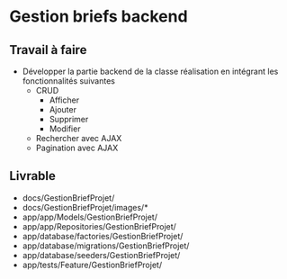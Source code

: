 # Gestion briefs  backend

## Travail à faire

- Développer la partie backend de la classe réalisation en intégrant les fonctionnalités suivantes
  - CRUD    
    - Afficher
    - Ajouter
    - Supprimer
    - Modifier 
  - Rechercher avec AJAX
  - Pagination avec AJAX

## Livrable

- docs/GestionBriefProjet/
- docs/GestionBriefProjet/images/*
- app/app/Models/GestionBriefProjet/
- app/app/Repositories/GestionBriefProjet/
- app/database/factories/GestionBriefProjet/
- app/database/migrations/GestionBriefProjet/
- app/database/seeders/GestionBriefProjet/
- app/tests/Feature/GestionBriefProjet/

